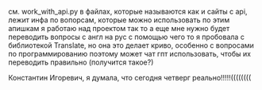 см. work_with_api.py
в файлах, которые называются как и сайты с api, лежит инфа по вопорсам, которые можно использовать по этим апишкам
я работаю над проектом так то
а еще мне нужно будет переводить вопросы с  англ на рус с помощью чего то
я пробовала с библиотекой Translate, но она это делает криво, особенно с вопросами по программированию
поэтому может чат гпт использовать, чтобы их переводить правильно (получится такое?)

Константин Игоревич, я думала, что сегодня четверг реально!!!!!((((((((
